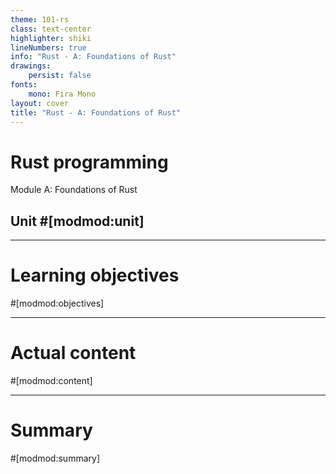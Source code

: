 ```yaml
---
theme: 101-rs
class: text-center
highlighter: shiki
lineNumbers: true
info: "Rust - A: Foundations of Rust"
drawings:
    persist: false
fonts:
    mono: Fira Mono
layout: cover
title: "Rust - A: Foundations of Rust"
---
```


# Rust programming

Module A: Foundations of Rust

## Unit #[modmod:unit]

---

# Learning objectives

#[modmod:objectives]

---

# Actual content
#[modmod:content]

---

# Summary
#[modmod:summary]